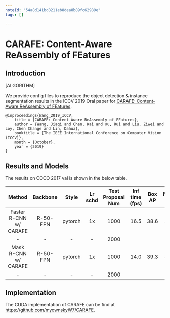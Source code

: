 ```yaml
---
noteId: "54a8d141bd8211eb8dea8b89fc62989e"
tags: []

---
```


# CARAFE: Content-Aware ReAssembly of FEatures

## Introduction

[ALGORITHM]

We provide config files to reproduce the object detection & instance segmentation results in the ICCV 2019 Oral paper for [CARAFE: Content-Aware ReAssembly of FEatures](https://arxiv.org/abs/1905.02188).

```
@inproceedings{Wang_2019_ICCV,
    title = {CARAFE: Content-Aware ReAssembly of FEatures},
    author = {Wang, Jiaqi and Chen, Kai and Xu, Rui and Liu, Ziwei and Loy, Chen Change and Lin, Dahua},
    booktitle = {The IEEE International Conference on Computer Vision (ICCV)},
    month = {October},
    year = {2019}
}
```

## Results and Models

The results on COCO 2017 val is shown in the below table.

| Method               | Backbone | Style   | Lr schd | Test Proposal Num | Inf time (fps) | Box AP | Mask AP | Config | Download |
|:--------------------:|:--------:|:-------:|:-------:|:-----------------:|:--------------:|:------:|:-------:|:------:|:--------:|
| Faster R-CNN w/ CARAFE | R-50-FPN | pytorch | 1x      | 1000 | 16.5 | 38.6   | 38.6       | [config](https://github.com/open-mmlab/mmdetection/tree/master/configs/carafe/faster_rcnn_r50_fpn_carafe_1x_coco.py) | [model](http://download.openmmlab.com/mmdetection/v2.0/carafe/faster_rcnn_r50_fpn_carafe_1x_coco/faster_rcnn_r50_fpn_carafe_1x_coco_bbox_mAP-0.386_20200504_175733-385a75b7.pth) &#124; [log](http://download.openmmlab.com/mmdetection/v2.0/carafe/faster_rcnn_r50_fpn_carafe_1x_coco/faster_rcnn_r50_fpn_carafe_1x_coco_20200504_175733.log.json) |
| -                      |    -     |  -      | -       | 2000 |      |        |            |  |
| Mask R-CNN w/ CARAFE   | R-50-FPN | pytorch | 1x      | 1000 | 14.0 | 39.3   | 35.8       | [config](https://github.com/open-mmlab/mmdetection/tree/master/configs/carafe/mask_rcnn_r50_fpn_carafe_1x_coco.py) | [model](http://download.openmmlab.com/mmdetection/v2.0/carafe/mask_rcnn_r50_fpn_carafe_1x_coco/mask_rcnn_r50_fpn_carafe_1x_coco_bbox_mAP-0.393__segm_mAP-0.358_20200503_135957-8687f195.pth) &#124; [log](http://download.openmmlab.com/mmdetection/v2.0/carafe/mask_rcnn_r50_fpn_carafe_1x_coco/mask_rcnn_r50_fpn_carafe_1x_coco_20200503_135957.log.json) |
| -                      |   -      |  -      |   -     | 2000 |      |        |            |  |

## Implementation

The CUDA implementation of CARAFE can be find at https://github.com/myownskyW7/CARAFE.
